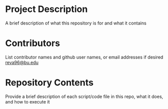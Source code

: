 # Project Description

A brief description of what this repository is for and what it contains

# Contributors

List contributor names and github user names, or email addresses if desired
reva96@bu.edu

# Repository Contents

Provide a brief description of each script/code file in this repo, what it does, and how to execute it

